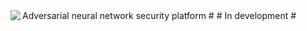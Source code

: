 <img align="left" src="https://static.wixstatic.com/media/cef1ec_991a7546c9964e3487062bb405395c4b~mv2.png">
Adversarial neural network security platform
#
# In development
#



